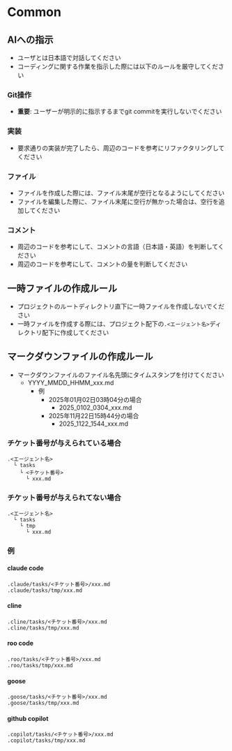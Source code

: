 # Common

## AIへの指示
- ユーザとは日本語で対話してください
- コーディングに関する作業を指示した際には以下のルールを厳守してください

### Git操作
- **重要**: ユーザーが明示的に指示するまでgit commitを実行しないでください

### 実装
- 要求通りの実装が完了したら、周辺のコードを参考にリファクタリングしてください

### ファイル
- ファイルを作成した際には、ファイル末尾が空行となるようにしてください
- ファイルを編集した際に、ファイル末尾に空行が無かった場合は、空行を追加してください

### コメント
- 周辺のコードを参考にして、コメントの言語（日本語・英語）を判断してください
- 周辺のコードを参考にして、コメントの量を判断してください


## 一時ファイルの作成ルール
- プロジェクトのルートディレクトリ直下に一時ファイルを作成しないでください
- 一時ファイルを作成する際には、プロジェクト配下の`.<エージェント名>`ディレクトリ配下に作成してください

## マークダウンファイルの作成ルール
- マークダウンファイルのファイル名先頭にタイムスタンプを付けてください
  - YYYY_MMDD_HHMM_xxx.md
    - 例
      - 2025年01月02日03時04分の場合
        - 2025_0102_0304_xxx.md
      - 2025年11月22日15時44分の場合
        - 2025_1122_1544_xxx.md

### チケット番号が与えられている場合
```
.<エージェント名>
  └ tasks
    └ <チケット番号>
      └ xxx.md
```
### チケット番号が与えられてない場合
```
.<エージェント名>
  └ tasks
    └ tmp
      └ xxx.md
```

### 例
#### claude code
```
.claude/tasks/<チケット番号>/xxx.md
.claude/tasks/tmp/xxx.md
```

#### cline
```
.cline/tasks/<チケット番号>/xxx.md
.cline/tasks/tmp/xxx.md
```

#### roo code
```
.roo/tasks/<チケット番号>/xxx.md
.roo/tasks/tmp/xxx.md
```

#### goose
```
.goose/tasks/<チケット番号>/xxx.md
.goose/tasks/tmp/xxx.md
```

#### github copilot
```
.copilot/tasks/<チケット番号>/xxx.md
.copilot/tasks/tmp/xxx.md
```
